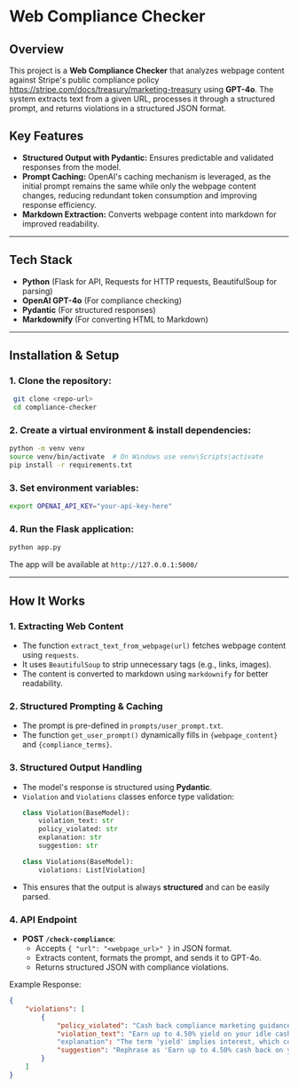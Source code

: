 # **Web Compliance Checker**

## **Overview**
This project is a **Web Compliance Checker** that analyzes webpage content against Stripe's public compliance policy https://stripe.com/docs/treasury/marketing-treasury using **GPT-4o**. The system extracts text from a given URL, processes it through a structured prompt, and returns violations in a structured JSON format.

## **Key Features**
- **Structured Output with Pydantic:** Ensures predictable and validated responses from the model.
- **Prompt Caching:** OpenAI's caching mechanism is leveraged, as the initial prompt remains the same while only the webpage content changes, reducing redundant token consumption and improving response efficiency.
- **Markdown Extraction:** Converts webpage content into markdown for improved readability.

---

## **Tech Stack**
- **Python** (Flask for API, Requests for HTTP requests, BeautifulSoup for parsing)
- **OpenAI GPT-4o** (For compliance checking)
- **Pydantic** (For structured responses)
- **Markdownify** (For converting HTML to Markdown)

---

## **Installation & Setup**
### **1. Clone the repository:**
```bash
 git clone <repo-url>
 cd compliance-checker
```

### **2. Create a virtual environment & install dependencies:**
```bash
python -m venv venv
source venv/bin/activate  # On Windows use venv\Scripts\activate
pip install -r requirements.txt
```

### **3. Set environment variables:**
```bash
export OPENAI_API_KEY="your-api-key-here"
```

### **4. Run the Flask application:**
```bash
python app.py
```

The app will be available at `http://127.0.0.1:5000/`

---

## **How It Works**

### **1. Extracting Web Content**
- The function `extract_text_from_webpage(url)` fetches webpage content using `requests`.
- It uses `BeautifulSoup` to strip unnecessary tags (e.g., links, images).
- The content is converted to markdown using `markdownify` for better readability.

### **2. Structured Prompting & Caching**
- The prompt is pre-defined in `prompts/user_prompt.txt`.
- The function `get_user_prompt()` dynamically fills in `{webpage_content}` and `{compliance_terms}`.

### **3. Structured Output Handling**
- The model's response is structured using **Pydantic**.
- `Violation` and `Violations` classes enforce type validation:
  ```python
  class Violation(BaseModel):
      violation_text: str  
      policy_violated: str
      explanation: str
      suggestion: str

  class Violations(BaseModel):
      violations: List[Violation]
  ```
- This ensures that the output is always **structured** and can be easily parsed.

### **4. API Endpoint**
- **POST `/check-compliance`**:
  - Accepts `{ "url": "<webpage_url>" }` in JSON format.
  - Extracts content, formats the prompt, and sends it to GPT-4o.
  - Returns structured JSON with compliance violations.

Example Response:
```json
{
    "violations": [
        {
            "policy_violated": "Cash back compliance marketing guidance",
            "violation_text": "Earn up to 4.50% yield on your idle cash with portfolios powered by J.P. Morgan and Morgan Stanley"
            "explanation": "The term 'yield' implies interest, which contradicts the cash back compliance guidelines that explicitly state not to refer to cash back as 'interest' or 'yield'.",
            "suggestion": "Rephrase as 'Earn up to 4.50% cash back on your idle cash with portfolios powered by J.P. Morgan and Morgan Stanley' to comply with guidelines.",  
        }
    ]
}
```
